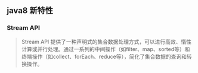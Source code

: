 
## java8 新特性

### Stream API
> Stream API 提供了一种声明式的集合数据处理方式，可以进行高效、惰性计算或并行处理。通过一系列的中间操作（如filter、map、sorted等）和终端操作（如collect、forEach、reduce等），简化了集合数据的查询和转换操作。

